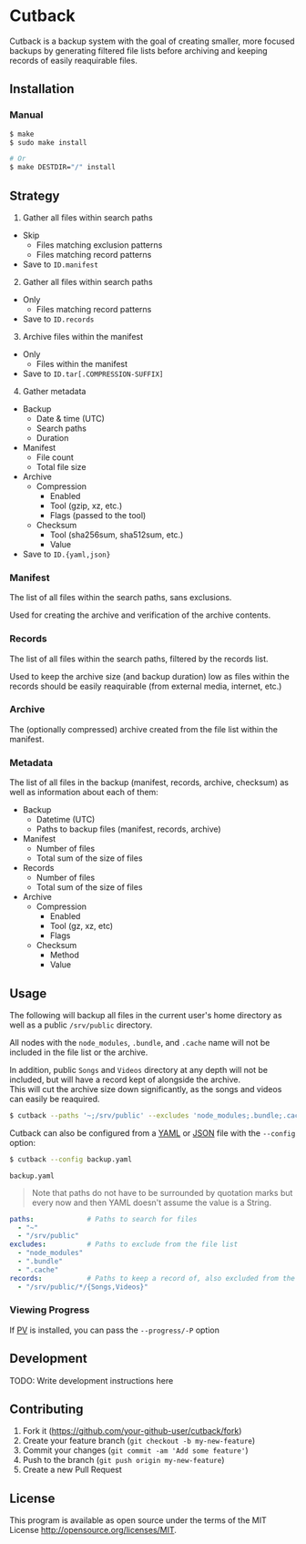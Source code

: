 # Cutback

Cutback is a backup system with the goal of creating smaller, more focused backups by generating
filtered file lists before archiving and keeping records of easily reaquirable files.

## Installation

### Manual

```sh
$ make
$ sudo make install

# Or
$ make DESTDIR="/" install
```

## Strategy

1. Gather all files within search paths
  * Skip
    * Files matching exclusion patterns
    * Files matching record patterns
  * Save to `ID.manifest`
2. Gather all files within search paths
  * Only
    * Files matching record patterns
  * Save to `ID.records`
3. Archive files within the manifest
  * Only
    * Files within the manifest
  * Save to `ID.tar[.COMPRESSION-SUFFIX]`
4. Gather metadata
  * Backup
    * Date & time (UTC)
    * Search paths
    * Duration
  * Manifest
    * File count
    * Total file size
  * Archive
    * Compression
      * Enabled
      * Tool (gzip, xz, etc.)
      * Flags (passed to the tool)
    * Checksum
      * Tool (sha256sum, sha512sum, etc.)
      * Value
  * Save to `ID.{yaml,json}`

### Manifest

The list of all files within the search paths, sans exclusions.

Used for creating the archive and verification of the archive contents.

### Records

The list of all files within the search paths, filtered by the records list.

Used to keep the archive size (and backup duration) low as files within the records should be
easily reaquirable (from external media, internet, etc.)

### Archive

The (optionally compressed) archive created from the file list within the manifest.

### Metadata

The list of all files in the backup (manifest, records, archive, checksum) as well as information
about each of them:

* Backup
  * Datetime (UTC)
  * Paths to backup files (manifest, records, archive)
* Manifest
  * Number of files
  * Total sum of the size of files
* Records
  * Number of files
  * Total sum of the size of files
* Archive
  * Compression
    * Enabled
    * Tool (gz, xz, etc)
    * Flags
  * Checksum
    * Method
    * Value

## Usage

The following will backup all files in the current user's home directory as well as a public
`/srv/public` directory.

All nodes with the `node_modules`, `.bundle`, and `.cache` name will not be included in the file list
or the archive.

In addition, public `Songs` and `Videos` directory at any depth will not be included, but will have
a record kept of alongside the archive.  
This will cut the archive size down significantly, as the songs and videos can easily be reaquired.

```sh
$ cutback --paths '~;/srv/public' --excludes 'node_modules;.bundle;.cache' --records '/srv/public/*/{Songs,Videos}'
```

Cutback can also be configured from a [YAML][yaml] or [JSON][json] file with the `--config` option:

```sh
$ cutback --config backup.yaml
```

`backup.yaml`

> Note that paths do not have to be surrounded by quotation marks but every now and then YAML doesn't
> assume the value is a String.

```yaml
paths:             # Paths to search for files
  - "~"
  - "/srv/public"
excludes:          # Paths to exclude from the file list
  - "node_modules"
  - ".bundle"
  - ".cache"
records:           # Paths to keep a record of, also excluded from the file list
  - "/srv/public/*/{Songs,Videos}"
```

### Viewing Progress

If [PV][pv] is installed, you can pass the `--progress/-P` option 

## Development

TODO: Write development instructions here

## Contributing

1. Fork it (<https://github.com/your-github-user/cutback/fork>)
2. Create your feature branch (`git checkout -b my-new-feature`)
3. Commit your changes (`git commit -am 'Add some feature'`)
4. Push to the branch (`git push origin my-new-feature`)
5. Create a new Pull Request

## License

This program is available as open source under the terms of the MIT License <http://opensource.org/licenses/MIT>.

[yaml]:     http://yaml.org/
[json]:     http://json.org/
[pv]:       https://ivarch.com/programs/pv.shtml
[progress]: #Viewing-Progress


